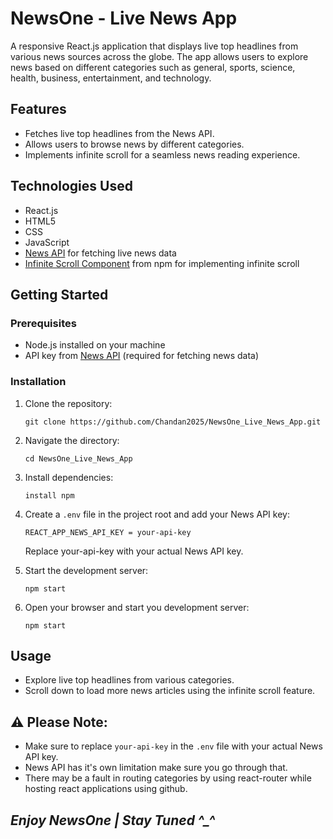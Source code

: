 # NewsOne - Live News App

A responsive React.js application that displays live top headlines from various news sources across the globe. The app allows users to explore news based on different categories such as general, sports, science, health, business, entertainment, and technology.

## Features

- Fetches live top headlines from the News API.
- Allows users to browse news by different categories.
- Implements infinite scroll for a seamless news reading experience.

## Technologies Used

- React.js
- HTML5
- CSS
- JavaScript
- [News API](https://newsapi.org/) for fetching live news data
- [Infinite Scroll Component](https://www.npmjs.com/package/react-infinite-scroll-component) from npm for implementing infinite scroll

## Getting Started

### Prerequisites

- Node.js installed on your machine
- API key from [News API](https://newsapi.org/) (required for fetching news data)

### Installation

1. Clone the repository:

   ```
   git clone https://github.com/Chandan2025/NewsOne_Live_News_App.git
   ```
2. Navigate the directory:
   ```
   cd NewsOne_Live_News_App
   ```
3. Install dependencies:
   ```
   install npm
   ```
4. Create a `.env` file in the project root and add your News API key:
   ```
   REACT_APP_NEWS_API_KEY = your-api-key
   ```
   Replace your-api-key with your actual News API key.
   
6. Start the development server:
   ```
   npm start
   ```
7. Open your browser and start you development server:
   ```
   npm start
    ```

## Usage
- Explore live top headlines from various categories.
- Scroll down to load more news articles using the infinite scroll feature.

## ⚠️ **Please Note:**
- Make sure to replace `your-api-key` in the `.env` file with your actual News API key.
- News API has it's own limitation make sure you go through that.
- There may be a fault in routing categories by using react-router while hosting react applications using github.

## *Enjoy NewsOne | Stay Tuned ^_^*
